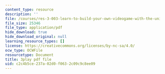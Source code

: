 ```yaml
---
content_type: resource
description: ''
file: /courses/res-3-003-learn-to-build-your-own-videogame-with-the-unity-game-engine-and-microsoft-kinect-january-iap-2017/c2c4b5ce237a02d0f0632c09c9c8ee09_gBD44yITfrw.pdf
file_size: 25346
file_type: application/pdf
hide_download: true
hide_download_original: null
learning_resource_types: []
license: https://creativecommons.org/licenses/by-nc-sa/4.0/
ocw_type: OCWFile
resourcetype: Document
title: 3play pdf file
uid: c2c4b5ce-237a-02d0-f063-2c09c9c8ee09
---
```

